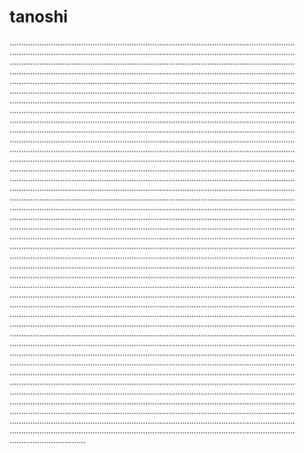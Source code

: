 # tanoshi

.............................................................................................................................................................................................................................................................................................................................................................................................................................................................................................................................................................................................................................................................................................................................................................................................................................................................................................................................................................................................................................................................................................................................................................................................................................................................................................................................................................................................................................................................................................................................................................................................................................................................................................................................................................................................................................................................................................................................................................................................................................................................................................................................................................................................................................................................................................................................................................................................................................................................................................................................................................................................................................................................................................................................................................................................................................................................................................................................................................................................................................................................................................................................................................................................................................................................................................................................................................................................................................................................................................................................................................................................................................................................................................................................................................................................................................................................................................................................................................................................................................................................................................................................................................................................................................................................................................................................................................................................................................................................................................................................................................................................................................................................................................................................................................................................................................................................................................................................................................................................................................................................................................................................................................................................................................................................................................................................